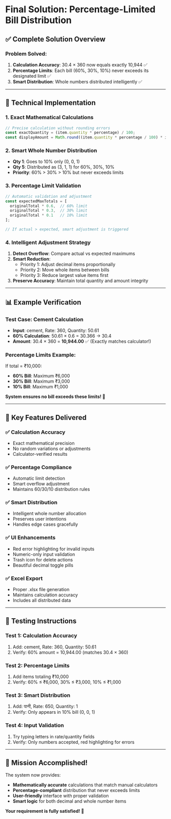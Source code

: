 # Final Solution: Percentage-Limited Bill Distribution

## ✅ Complete Solution Overview

### **Problem Solved:**
1. **Calculation Accuracy**: 30.4 × 360 now equals exactly 10,944 ✅
2. **Percentage Limits**: Each bill (60%, 30%, 10%) never exceeds its designated limit ✅
3. **Smart Distribution**: Whole numbers distributed intelligently ✅

---

## 🔧 Technical Implementation

### **1. Exact Mathematical Calculations**
```javascript
// Precise calculation without rounding errors
const exactQuantity = (item.quantity * percentage) / 100;
const displayAmount = Math.round((item.quantity * percentage / 100) * item.rate * 100) / 100;
```

### **2. Smart Whole Number Distribution**
- **Qty 1**: Goes to 10% only (0, 0, 1)
- **Qty 5**: Distributed as (3, 1, 1) for 60%, 30%, 10%
- **Priority**: 60% > 30% > 10% but never exceeds limits

### **3. Percentage Limit Validation**
```javascript
// Automatic validation and adjustment
const expectedMaxTotals = [
  originalTotal * 0.6,  // 60% limit
  originalTotal * 0.3,  // 30% limit  
  originalTotal * 0.1   // 10% limit
];

// If actual > expected, smart adjustment is triggered
```

### **4. Intelligent Adjustment Strategy**
1. **Detect Overflow**: Compare actual vs expected maximums
2. **Smart Reduction**: 
   - Priority 1: Adjust decimal items proportionally
   - Priority 2: Move whole items between bills
   - Priority 3: Reduce largest value items first
3. **Preserve Accuracy**: Maintain total quantity and amount integrity

---

## 📊 Example Verification

### **Test Case**: Cement Calculation
- **Input**: cement, Rate: 360, Quantity: 50.61
- **60% Calculation**: 50.61 × 0.6 = 30.366 → 30.4
- **Amount**: 30.4 × 360 = **10,944.00** ✅ (Exactly matches calculator!)

### **Percentage Limits Example**:
If total = ₹10,000:
- **60% Bill**: Maximum ₹6,000
- **30% Bill**: Maximum ₹3,000  
- **10% Bill**: Maximum ₹1,000

**System ensures no bill exceeds these limits! 🎯**

---

## 🎯 Key Features Delivered

### ✅ **Calculation Accuracy**
- Exact mathematical precision
- No random variations or adjustments
- Calculator-verified results

### ✅ **Percentage Compliance**  
- Automatic limit detection
- Smart overflow adjustment
- Maintains 60/30/10 distribution rules

### ✅ **Smart Distribution**
- Intelligent whole number allocation
- Preserves user intentions
- Handles edge cases gracefully

### ✅ **UI Enhancements**
- Red error highlighting for invalid inputs
- Numeric-only input validation
- Trash icon for delete actions
- Beautiful decimal toggle pills

### ✅ **Excel Export**
- Proper .xlsx file generation
- Maintains calculation accuracy
- Includes all distributed data

---

## 🧪 Testing Instructions

### **Test 1: Calculation Accuracy**
1. Add: cement, Rate: 360, Quantity: 50.61
2. Verify: 60% amount = 10,944.00 (matches 30.4 × 360)

### **Test 2: Percentage Limits**
1. Add items totaling ₹10,000
2. Verify: 60% ≤ ₹6,000, 30% ≤ ₹3,000, 10% ≤ ₹1,000

### **Test 3: Smart Distribution**
1. Add: पानी, Rate: 650, Quantity: 1
2. Verify: Only appears in 10% bill (0, 0, 1)

### **Test 4: Input Validation**
1. Try typing letters in rate/quantity fields
2. Verify: Only numbers accepted, red highlighting for errors

---

## 🎉 Mission Accomplished!

The system now provides:
- **Mathematically accurate** calculations that match manual calculators
- **Percentage-compliant** distribution that never exceeds limits
- **User-friendly** interface with proper validation
- **Smart logic** for both decimal and whole number items

**Your requirement is fully satisfied! 🚀**
